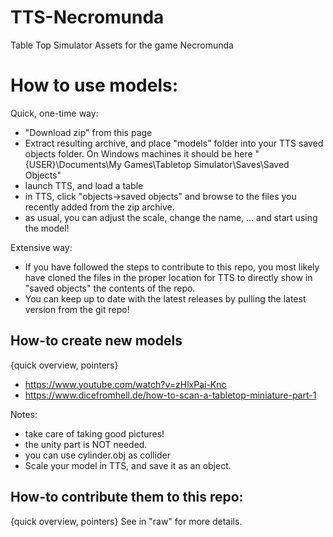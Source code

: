 # TTS-Necromunda
Table Top Simulator Assets for the game Necromunda

# How to use models:
Quick, one-time way: 
- "Download zip" from this page
- Extract resulting archive, and place "models" folder into your TTS saved objects folder. On Windows machines it should be here "{USER}\Documents\My Games\Tabletop Simulator\Saves\Saved Objects"
- launch TTS, and load a table
- in TTS, click "objects->saved objects" and browse to the files you recently added from the zip archive.
- as usual, you can adjust the scale, change the name, ... and start using the model!

Extensive way:
- If you have followed the steps to contribute to this repo, you most likely have cloned the files in the proper location for TTS to directly show in "saved objects" the contents of the repo.
- You can keep up to date with the latest releases by pulling the latest version from the git repo!


## How-to create new models
{quick overview, pointers}
- https://www.youtube.com/watch?v=zHlxPai-Knc
- https://www.dicefromhell.de/how-to-scan-a-tabletop-miniature-part-1

Notes:
- take care of taking good pictures!
- the unity part is NOT needed.
- you can use cylinder.obj as collider
- Scale your model in TTS, and save it as an object.

## How-to contribute them to this repo:
{quick overview, pointers}
See in "raw" for more details.



